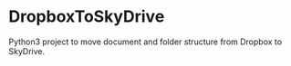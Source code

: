 DropboxToSkyDrive
=================

Python3 project to move document and folder structure from Dropbox to SkyDrive.
